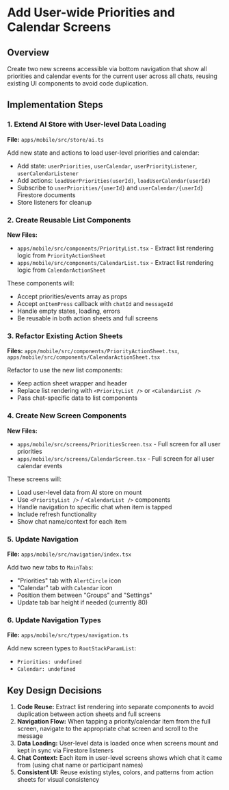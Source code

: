 # Add User-wide Priorities and Calendar Screens

## Overview

Create two new screens accessible via bottom navigation that show all priorities and calendar events for the current user across all chats, reusing existing UI components to avoid code duplication.

## Implementation Steps

### 1. Extend AI Store with User-level Data Loading

**File:** `apps/mobile/src/store/ai.ts`

Add new state and actions to load user-level priorities and calendar:

- Add state: `userPriorities`, `userCalendar`, `userPriorityListener`, `userCalendarListener`
- Add actions: `loadUserPriorities(userId)`, `loadUserCalendar(userId)`
- Subscribe to `userPriorities/{userId}` and `userCalendar/{userId}` Firestore documents
- Store listeners for cleanup

### 2. Create Reusable List Components

**New Files:**

- `apps/mobile/src/components/PriorityList.tsx` - Extract list rendering logic from `PriorityActionSheet`
- `apps/mobile/src/components/CalendarList.tsx` - Extract list rendering logic from `CalendarActionSheet`

These components will:

- Accept priorities/events array as props
- Accept `onItemPress` callback with `chatId` and `messageId`
- Handle empty states, loading, errors
- Be reusable in both action sheets and full screens

### 3. Refactor Existing Action Sheets

**Files:** `apps/mobile/src/components/PriorityActionSheet.tsx`, `apps/mobile/src/components/CalendarActionSheet.tsx`

Refactor to use the new list components:

- Keep action sheet wrapper and header
- Replace list rendering with `<PriorityList />` or `<CalendarList />`
- Pass chat-specific data to list components

### 4. Create New Screen Components

**New Files:**

- `apps/mobile/src/screens/PrioritiesScreen.tsx` - Full screen for all user priorities
- `apps/mobile/src/screens/CalendarScreen.tsx` - Full screen for all user calendar events

These screens will:

- Load user-level data from AI store on mount
- Use `<PriorityList />` / `<CalendarList />` components
- Handle navigation to specific chat when item is tapped
- Include refresh functionality
- Show chat name/context for each item

### 5. Update Navigation

**File:** `apps/mobile/src/navigation/index.tsx`

Add two new tabs to `MainTabs`:

- "Priorities" tab with `AlertCircle` icon
- "Calendar" tab with `Calendar` icon
- Position them between "Groups" and "Settings"
- Update tab bar height if needed (currently 80)

### 6. Update Navigation Types

**File:** `apps/mobile/src/types/navigation.ts`

Add new screen types to `RootStackParamList`:

- `Priorities: undefined`
- `Calendar: undefined`

## Key Design Decisions

1. **Code Reuse:** Extract list rendering into separate components to avoid duplication between action sheets and full screens
2. **Navigation Flow:** When tapping a priority/calendar item from the full screen, navigate to the appropriate chat screen and scroll to the message
3. **Data Loading:** User-level data is loaded once when screens mount and kept in sync via Firestore listeners
4. **Chat Context:** Each item in user-level screens shows which chat it came from (using chat name or participant names)
5. **Consistent UI:** Reuse existing styles, colors, and patterns from action sheets for visual consistency
